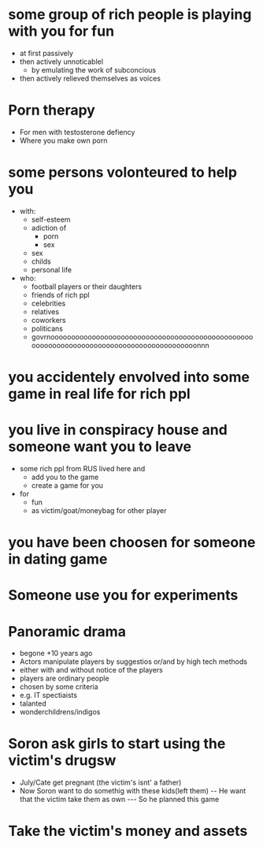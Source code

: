 # some group of rich people is playing with you for fun
  - at first passively
  - then actively unnoticablel
    - by emulating the work of subconcious
  - then actively relieved themselves as voices
# Porn therapy
- For men with testosterone defiency
- Where you make own porn
# some persons volonteured to help you
  - with:
    - self-esteem
    - adiction of
      - porn
      - sex
    - sex
    - childs
    - personal life
  - who:
    - football players or their daughters
    - friends of rich ppl
    - celebrities
    - relatives
    - coworkers
    - politicans
    - govrnooooooooooooooooooooooooooooooooooooooooooooooooooooooooooooooooooooooooooooooooooooooooonnn
# you accidentely envolved into some game in real life for rich ppl
# you live in conspiracy house and someone want you to leave
  - some rich ppl from RUS lived here and
    - add you to the game
    - create a game for you
  - for
    - fun
    - as victim/goat/moneybag for other player
# you have been choosen for someone in dating game
# Someone use you for experiments
# Panoramic drama
- begone +10 years ago
- Actors manipulate players by suggestios or/and by high tech methods
 - either with and without notice of the players
 - players are ordinary people 
  - chosen by some criteria
   - e.g. IT spectiaists
   - talanted
   - wonderchildrens/indigos

# Soron ask girls to start using the victim's drugsw
- July/Cate get pregnant (the victim's isnt' a father)
- Now Soron want to do somethig with these kids(left them)
-- He want that the victim take them as own
--- So he planned this game

# Take the victim's money and assets




